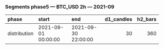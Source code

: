 ### Segments phase5 — BTC_USD 2h — 2021-09

| phase        | start               | end                 |   d1_candles |   h2_bars |
|:-------------|:--------------------|:--------------------|-------------:|----------:|
| distribution | 2021-09-01 00:00:00 | 2021-09-30 22:00:00 |           30 |       360 |